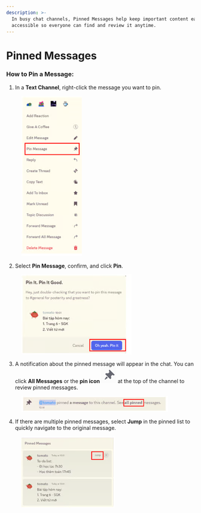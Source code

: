 ```yaml
---
description: >-
  In busy chat channels, Pinned Messages help keep important content easily
  accessible so everyone can find and review it anytime.
---
```


# Pinned Messages

### **How to Pin a Message:**

1. In a **Text Channel**, right-click the message you want to pin.

<figure><img src="../../../../../../.gitbook/assets/image (23).png" alt=""><figcaption></figcaption></figure>

2. Select **Pin Message**, confirm, and click **Pin**.

<figure><img src="../../../../../../.gitbook/assets/image (24).png" alt=""><figcaption></figcaption></figure>

3. A notification about the pinned message will appear in the chat. You can click **All Messages** or the **pin icon** <img src="../../../../../../.gitbook/assets/image (26).png" alt="" data-size="line"> at the top of the channel to review pinned messages.

<figure><img src="../../../../../../.gitbook/assets/image (25).png" alt=""><figcaption></figcaption></figure>

4. If there are multiple pinned messages, select **Jump** in the pinned list to quickly navigate to the original message.

<figure><img src="../../../../../../.gitbook/assets/image (27).png" alt=""><figcaption></figcaption></figure>
